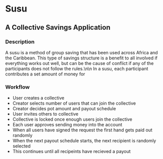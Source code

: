 # Susu
## A Collective Savings Application

### Description
A susu is a method of group saving that has been used across Africa and the Caribbean.  This type of savings structure is a benefit to all involved if everything works out well, but can be the cause of conflict if any of the participants does not follow the rules.\n\n
In a susu, each participant contributes a set amount of money for  

### Workflow
- User creates a collective
- Creator selects number of users that can join the collective
- Creator decides pot amount and payout schedule
- User invites others to collective
- Collective is locked once enough users join the collective
- Each user approves sending money into the account
- When all users have signed the request the first hand gets paid out randomly
- When the next payout schedule starts, the next recipient is randomly selected
- This continues until all recipeints have recieved a payout